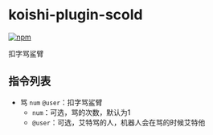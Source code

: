 # koishi-plugin-scold

[![npm](https://img.shields.io/npm/v/koishi-plugin-scold?style=flat-square)](https://www.npmjs.com/package/koishi-plugin-scold)

扣字骂鲨臂

## 指令列表

- 骂 `num` `@user`：扣字骂鲨臂
    - `num`：可选，骂的次数，默认为1
    - `@user`：可选，艾特骂的人，机器人会在骂的时候艾特他
